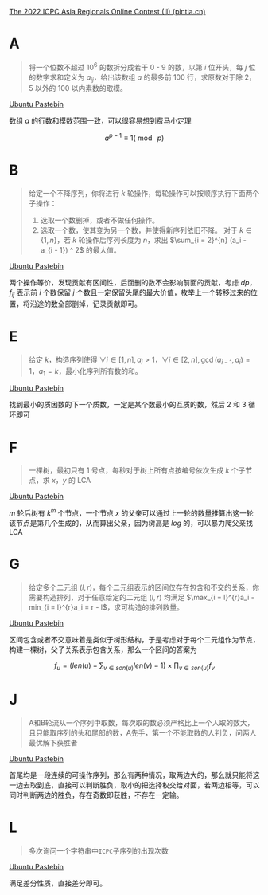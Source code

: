 [The 2022 ICPC Asia Regionals Online Contest (II) (pintia.cn)](https://pintia.cn/market/item/1574061957311737856)

# A

> 将一个位数不超过 $10^6$ 的数拆分成若干 $0$ - $9$ 的数，以第 $i$ 位开头，每 $j$ 位的数字求和定义为 $a_{ij}$，给出该数组 $a$ 的最多前 $100$ 行，求原数对于除 $2$，$5$ 以外的 $100$ 以内素数的取模。

[Ubuntu Pastebin](https://pastebin.ubuntu.com/p/XmHY3nR3PJ/)

数组 $a$ 的行数和模数范围一致，可以很容易想到费马小定理

$$a^{p - 1}\equiv 1(\bmod\ p)$$

# B

> 给定一个不降序列，你将进行 $k$ 轮操作，每轮操作可以按顺序执行下面两个子操作：
> 1. 选取一个数删掉，或者不做任何操作。
> 2. 选取一个数，使其变为另一个数，并使得新序列依旧不降。
> 对于 $k\in \{1, n\}$，若 $k$ 轮操作后序列长度为 $n$，求出 $\sum_{i = 2}^{n} (a_i - a_{i - 1}) ^ 2$ 的最大值。

[Ubuntu Pastebin](https://pastebin.ubuntu.com/p/SGywYKGFQ4/)

两个操作等价，发现贡献有区间性，后面删的数不会影响前面的贡献，考虑 $dp$，$f_{ij}$ 表示前 $i$ 个数保留 $j$ 个数且一定保留头尾的最大价值，枚举上一个转移过来的位置，将沿途的数全部删掉，记录贡献即可。

# E

> 给定 $k$，构造序列使得 $\forall i\in [1,n], a_i > 1$，$\forall i\in [2,n], \gcd(a_{i−1},a_i) = 1$，$a_1 = k$，最小化序列所有数的和。

[Ubuntu Pastebin](https://pastebin.ubuntu.com/p/K9BZTDrHDf/)

找到最小的质因数的下一个质数，一定是某个数最小的互质的数，然后 $2$ 和 $3$ 循环即可

# F

> 一棵树，最初只有 $1$ 号点，每秒对于树上所有点按编号依次生成 $k$ 个子节点，求 $x$，$y$ 的 LCA

[Ubuntu Pastebin](https://pastebin.ubuntu.com/p/2SP8qYp68S/)

$m$ 轮后树有 $k^m$ 个节点，一个节点 $x$ 的父亲可以通过上一轮的数量推算出这一轮该节点是第几个生成的，从而算出父亲，因为树高是 $log$ 的，可以暴力爬父亲找 LCA

# G

> 给定多个二元组 $(l,r)$，每个二元组表示的区间仅存在包含和不交的关系，你需要构造排列，对于任意给定的二元组 $(l,r)$ 均满足 $\max_{i = l}^{r}a_i - min_{i = l}^{r}a_i = r - l$，求可构造的排列数量。

[Ubuntu Pastebin](https://pastebin.ubuntu.com/p/N8Q682CmX6/)

区间包含或者不交意味着是类似于树形结构，于是考虑对于每个二元组作为节点，构建一棵树，父子关系表示包含关系，那么一个区间的答案为

$$f_{u} = \Bigg(len(u) - \sum_{v\in son(u)} len(v) - 1\Bigg)\times \prod_{v\in son(u)} f_v$$

# J

> A和B轮流从一个序列中取数，每次取的数必须严格比上一个人取的数大，且只能取序列的头和尾部的数，A先手，第一个不能取数的人判负，问两人最优解下获胜者

[Ubuntu Pastebin](https://pastebin.ubuntu.com/p/q8vTHg6qpC/)

首尾均是一段连续的可操作序列，那么有两种情况，取两边大的，那么就只能将这一边去取到底，直接可以判断胜负，取小的把选择权交给对面，若两边相等，可以同时判断两边的胜负，存在奇数即获胜，不存在一定输。

# L

> 多次询问一个字符串中`ICPC`子序列的出现次数

[Ubuntu Pastebin](https://pastebin.ubuntu.com/p/vVyq6q26V9/)

满足差分性质，直接差分即可。